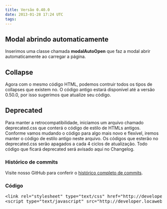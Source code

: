 ```yaml
---
title: Versão 0.40.0
date: 2013-01-28 17:24 UTC
tags:
---
```

## Modal abrindo automaticamente

Inserimos uma classe chamada **modalAutoOpen** que faz a modal abrir automaticamente ao carregar a página.

## Collapse

Agora com o mesmo código HTML, podemos contruir todos os tipos de collapses que existem no. O código antigo estará disponível até a versão 0.50.0, por isso sugerimos que atualize seu código.

## Deprecated

Para manter a retrocompatibilidade, iniciamos um arquivo chamado deprecated.css que conterá o código de estilo de HTMLs antigos. Conforme vamos mudando o código para algo mais novo e flexível, iremos manter o código de estilo antigo neste arquivo. Os códigos que esterão no deprecated.css serão apagados a cada 4 ciclos de atualização. Todo código que ficará deprecated será avisado aqui no Changelog.

### Histórico de commits

Visite nosso GitHub para conferir o [histórico completo de commits](http://github.com/locaweb/locawebstyle/commits/master).

### Código

<pre class="lang-html linenums prettyprint">&lt;link rel="stylesheet" type="text/css" href="http://developer.locaweb.com.br/assets/0.40.0/locastyle.css"&gt;
&lt;script type="text/javascript" src="http://developer.locaweb.com.br/assets/0.40.0/locastyle.js"&gt;&lt;/script&gt;</pre>

